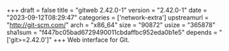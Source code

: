 +++
draft = false
title = "gitweb 2.42.0-1"
version = "2.42.0-1"
date = "2023-09-12T08:29:47"
categories = ['network-extra']
upstreamurl = "http://git-scm.com/"
arch = "x86_64"
size = "90872"
usize = "365878"
sha1sum = "f447bc05bad6729490011cbdaffbc952eda0b1e5"
depends = "['git>=2.42.0']"
+++
Web interface for Git.